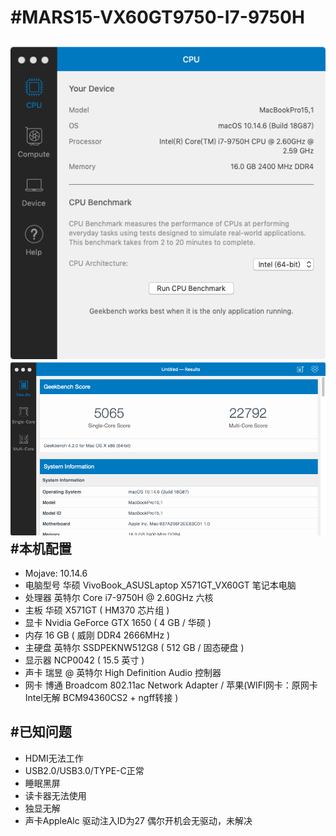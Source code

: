 #MARS15-VX60GT9750-I7-9750H
======
![Image text](https://github.com/Clay-it/VX60GT9750/blob/master/img/WX20191223-115153.png)  
![Image text](https://github.com/Clay-it/VX60GT9750/blob/master/img/WX20191223-115451.png)  
#本机配置
---
 * Mojave: 10.14.6  
 * 电脑型号            华硕 VivoBook_ASUSLaptop X571GT_VX60GT 笔记本电脑  
 * 处理器              英特尔 Core i7-9750H @ 2.60GHz 六核  
 * 主板                华硕 X571GT ( HM370 芯片组 )  
 * 显卡                Nvidia GeForce GTX 1650 ( 4 GB / 华硕 )  
 * 内存                16 GB ( 威刚 DDR4 2666MHz )  
 * 主硬盘              英特尔 SSDPEKNW512G8 ( 512 GB / 固态硬盘 )  
 * 显示器              NCP0042 ( 15.5 英寸  )  
 * 声卡                瑞昱  @ 英特尔 High Definition Audio 控制器  
 * 网卡                博通 Broadcom 802.11ac Network Adapter / 苹果(WIFI网卡：原网卡Intel无解  BCM94360CS2 + ngff转接 )  

#已知问题
---
  * HDMI无法工作  
  * USB2.0/USB3.0/TYPE-C正常  
  * 睡眠黑屏  
  * 读卡器无法使用  
  * 独显无解  
  * 声卡AppleAlc 驱动注入ID为27 偶尔开机会无驱动，未解决  
